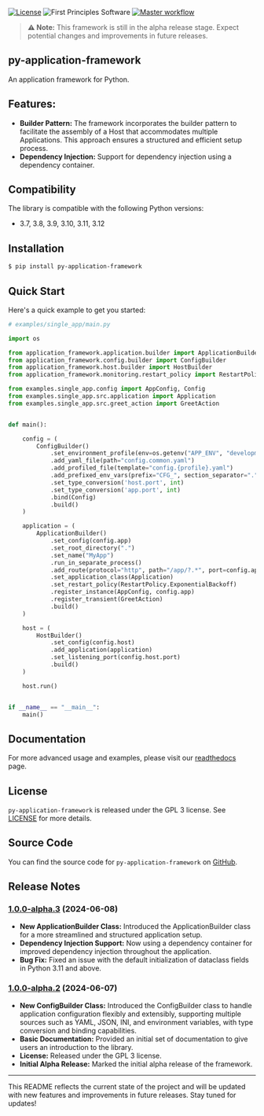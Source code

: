 [![License](https://img.shields.io/badge/License-GPLv3-blue.svg)](https://www.gnu.org/licenses/gpl-3.0.html)
![First Principles Software](https://img.shields.io/badge/Powered_by-First_Principles_Software-blue)
[![Master workflow](https://github.com/runemalm/py-application-framework/actions/workflows/master.yml/badge.svg?branch=master)](https://github.com/runemalm/py-application-framework/actions/workflows/master.yml)

> **⚠️ Note:** This framework is still in the alpha release stage. Expect potential changes and improvements in future releases.

## py-application-framework

An application framework for Python.

## Features:

- **Builder Pattern:** The framework incorporates the builder pattern to facilitate the assembly of a Host that accommodates multiple Applications. This approach ensures a structured and efficient setup process.
- **Dependency Injection:** Support for dependency injection using a dependency container.

## Compatibility

The library is compatible with the following Python versions:

- 3.7, 3.8, 3.9, 3.10, 3.11, 3.12

## Installation

```bash
$ pip install py-application-framework
```
  
## Quick Start

Here's a quick example to get you started:

```python
# examples/single_app/main.py

import os

from application_framework.application.builder import ApplicationBuilder
from application_framework.config.builder import ConfigBuilder
from application_framework.host.builder import HostBuilder
from application_framework.monitoring.restart_policy import RestartPolicy

from examples.single_app.config import AppConfig, Config
from examples.single_app.src.application import Application
from examples.single_app.src.greet_action import GreetAction


def main():

    config = (
        ConfigBuilder()
            .set_environment_profile(env=os.getenv("APP_ENV", "development"))
            .add_yaml_file(path="config.common.yaml")
            .add_profiled_file(template="config.{profile}.yaml")
            .add_prefixed_env_vars(prefix="CFG_", section_separator=".")
            .set_type_conversion('host.port', int)
            .set_type_conversion('app.port', int)
            .bind(Config)
            .build()
    )

    application = (
        ApplicationBuilder()
            .set_config(config.app)
            .set_root_directory(".")
            .set_name("MyApp")
            .run_in_separate_process()
            .add_route(protocol="http", path="/app/?.*", port=config.app.port)
            .set_application_class(Application)
            .set_restart_policy(RestartPolicy.ExponentialBackoff)
            .register_instance(AppConfig, config.app)
            .register_transient(GreetAction)
            .build()
    )

    host = (
        HostBuilder()
            .set_config(config.host)
            .add_application(application)
            .set_listening_port(config.host.port)
            .build()
    )

    host.run()


if __name__ == "__main__":
    main()
```

## Documentation

For more advanced usage and examples, please visit our [readthedocs](https://py-application-framework.readthedocs.io/en/latest/) page.

## License

`py-application-framework` is released under the GPL 3 license. See [LICENSE](LICENSE) for more details.

## Source Code

You can find the source code for `py-application-framework` on [GitHub](https://github.com/runemalm/py-application-framework).

## Release Notes

### [1.0.0-alpha.3](https://github.com/runemalm/py-application-framework/releases/tag/v1.0.0-alpha.3) (2024-06-08)

- **New ApplicationBuilder Class:** Introduced the ApplicationBuilder class for a more streamlined and structured application setup.
- **Dependency Injection Support:** Now using a dependency container for improved dependency injection throughout the application.
- **Bug Fix:** Fixed an issue with the default initialization of dataclass fields in Python 3.11 and above.

### [1.0.0-alpha.2](https://github.com/runemalm/py-application-framework/releases/tag/v1.0.0-alpha.2) (2024-06-07)

- **New ConfigBuilder Class:** Introduced the ConfigBuilder class to handle application configuration flexibly and extensibly, supporting multiple sources such as YAML, JSON, INI, and environment variables, with type conversion and binding capabilities.
- **Basic Documentation:** Provided an initial set of documentation to give users an introduction to the library.
- **License:** Released under the GPL 3 license.
- **Initial Alpha Release:** Marked the initial alpha release of the framework.

---

This README reflects the current state of the project and will be updated with new features and improvements in future releases. Stay tuned for updates!
